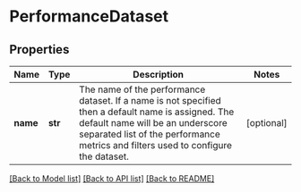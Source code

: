 # PerformanceDataset

## Properties
Name | Type | Description | Notes
------------ | ------------- | ------------- | -------------
**name** | **str** | The name of the performance dataset. If a name is not specified then a default name is assigned. The default name will be an underscore separated list of the performance metrics and filters used to configure the dataset. | [optional] 

[[Back to Model list]](../README.md#documentation-for-models) [[Back to API list]](../README.md#documentation-for-api-endpoints) [[Back to README]](../README.md)


